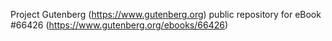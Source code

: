 Project Gutenberg (https://www.gutenberg.org) public repository for
eBook #66426 (https://www.gutenberg.org/ebooks/66426)
